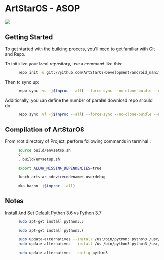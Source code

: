# ArtStarOS - ASOP #

<img src="https://raw.githubusercontent.com/ArtStarOS/android_manifest/Q/ArtStarOS.jpg">

## Getting Started
To get started with the building process, you'll need to get familiar with Git and Repo.

To initialize your local repository, use a command like this:

```bash
      repo init -u git://github.com/ArtStarOS-Development/android_manifest.git -b Q
```

Then to sync up:

```bash
      repo sync -vc -j$(nproc --all) --force-sync --no-clone-bundle --no-tags
```

Additionally, you can define the number of parallel download repo should do:

```bash
      repo sync -vf -j$(nproc --all) --force-sync --no-clone-bundle --no-tags
```

## Compilation of ArtStarOS

From root directory of Project, perform following commands in terminal :

```bash
      source build/envsetup.sh
      or
      . build/envsetup.sh
```

```bash 
      export ALLOW_MISSING_DEPENDENCIES=true
```

```bash
      lunch artstar_<devicecodename>-userdebug
```

```bash
      mka bacon -j$(nproc --all)
```

## Notes
Install And Set Default Python 3.6 vs Python 3.7
```bash
      sudo apt-get install python3.6
```
```bash
      sudo apt-get install python3.7
```
```bash
      sudo update-alternatives --install /usr/bin/python3 python3 /usr/bin/python3.6 1
      sudo update-alternatives --install /usr/bin/python3 python3 /usr/bin/python3.7 2
```
```bash
      sudo update-alternatives --config python3
```
      
